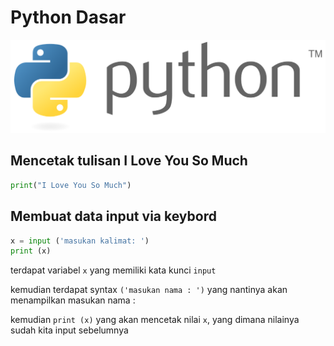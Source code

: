 # **Python Dasar**
![Python Logo](python.png)
## Mencetak tulisan I Love You So Much

```python
print("I Love You So Much")
```


## Membuat data input via keybord
```python
x = input ('masukan kalimat: ')
print (x)
```

terdapat variabel `x` yang memiliki kata kunci `input`

kemudian terdapat syntax `('masukan nama : ')` yang nantinya akan menampilkan masukan nama :

kemudian `print (x)` yang akan mencetak nilai `x`, yang dimana nilainya sudah kita input sebelumnya
